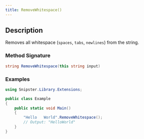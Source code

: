 ```yaml
---
title: RemoveWhitespace()
---
```


## Description
Removes all whitespace (`spaces`, `tabs`, `newlines`) from the string.

### Method Signature

```csharp
string RemoveWhitespace(this string input)
```
### Examples

```csharp
using Snipster.Library.Extensions;

public class Example
{
    public static void Main()
    {
        "Hello   World".RemoveWhitespace();
        // Output: "HelloWorld"
    }
}
```